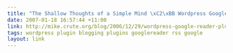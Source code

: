 ```yaml
---
title: "The Shallow Thoughts of a Simple Mind \xC2\xBB Wordpress Google Reader Plugin"
date: 2007-01-18 16:57:44 +11:00
link: http://mike.crute.org/blog/2006/12/29/wordpress-google-reader-plugin/
tags: wordpress plugin blogging plugins googlereader rss google
layout: link
---
```


